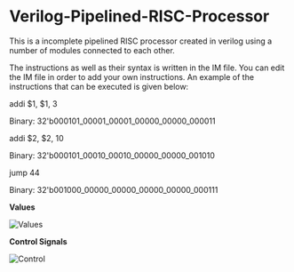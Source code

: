 # Verilog-Pipelined-RISC-Processor
This is a incomplete pipelined RISC processor created in verilog using a number of modules connected to each other.

The instructions as well as their syntax is written in the IM file. You can edit the IM file in order to add your own instructions.
An example of the instructions that can be executed is given below:

addi $1, $1, 3

Binary: 32'b000101_00001_00001_00000_00000_000011
	
addi $2, $2, 10

Binary: 32'b000101_00010_00010_00000_00000_001010
	
jump 44

Binary:  32'b001000_00000_00000_00000_00000_000111



**Values**

![Values](https://github.com/ShizzleBlitz/Verilog-Pipelined-RISC-Processor/assets/100959619/4aabd9d3-87d1-47bb-a552-4151a19f75be)

**Control Signals**

![Control](https://github.com/ShizzleBlitz/Verilog-Pipelined-RISC-Processor/assets/100959619/e04440c9-0feb-4c42-b24a-65792211908e)

